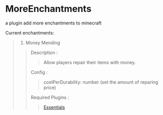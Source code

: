 # MoreEnchantments
a plugin add more enchantments to minecraft

Current enchantments:
> 1. Money Mending
> > Description :
> > > Allow players repair their items with money.
> > 
> > Config :
> > > costPerDurability: number (set the amount of reparing price)
> > 
> > Required Plugins :
> > > [Essentials](https://www.spigotmc.org/resources/essentialsx.9089/)
